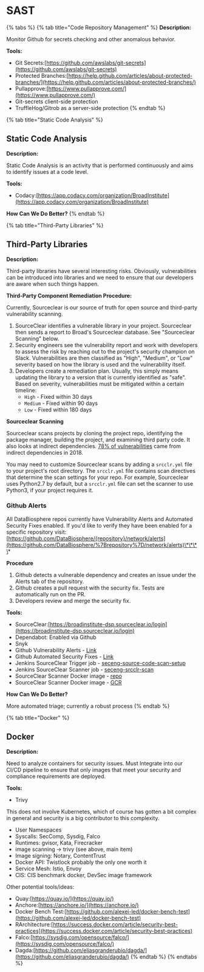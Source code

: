 # SAST

{% tabs %}
{% tab title="Code Repository Management" %}
**Description:**

Monitor Github for secrets checking and other anomalous behavior.

**Tools:**

* Git Secrets:[https://github.com/awslabs/git-secrets](https://github.com/awslabs/git-secrets)
* Protected Branches:[https://help.github.com/articles/about-protected-branches/](https://help.github.com/articles/about-protected-branches/)
* Pullapprove:[https://www.pullapprove.com/](https://www.pullapprove.com/)
* Git-secrets client-side protection
* TruffleHog/Gitrob as a server-side protection 
{% endtab %}

{% tab title="Static Code Analysis" %}
## Static Code Analysis

**Description:**

Static Code Analysis is an activity that is performed continuously and aims to identify issues at a code level.

**Tools:**

* Codacy:[https://app.codacy.com/organization/BroadInstitute](https://app.codacy.com/organization/BroadInstitute)

**How Can We Do Better?**
{% endtab %}

{% tab title="Third-Party Libraries" %}
## Third-Party Libraries

**Description:**

Third-party libraries have several interesting risks. Obviously, vulnerabilities can be introduced into libraries and we need to ensure that our developers are aware when such things happen.

**Third-Party Component Remediation Procedure:**

Currently, Sourceclear is our source of truth for open source and third-party vulnerability scanning.

1. SourceClear identifies a vulnerable library in your project. Sourceclear then sends a report to Broad's Sourceclear database. See "Sourceclear Scanning" below. 
2. Security engineers see the vulnerability report and work with developers to assess the risk by reaching out to the project's security champion on Slack. Vulnerabilities are then classified as "High", "Medium", or "Low" severity based on how the library is used and the vulnerability itself. 
3. Developers create a remediation plan. Usually, this simply means updating the library to a version that is currently identified as "safe". Based on severity, vulnerabilities must be mitigated within a certain timeline:
   * `High` - Fixed within 30 days
   * `Medium` - Fixed within 90 days
   * `Low` - Fixed within 180 days

**Sourceclear Scanning**

Sourceclear scans projects by cloning the project repo, identifying the package manager, building the project, and examining third party code. It also looks at indirect dependencies. [78% of vulnerabilities](https://snyk.io/blog/78-of-vulnerabilities-are-found-in-indirect-dependencies-making-remediation-complex/) came from indirect dependencies in 2018.

You may need to customize Sourceclear scans by adding a `srcclr.yml` file to your project's root directory. The `srcclr.yml` file contains scan directives that determine the scan settings for your repo. For example, Sourceclear uses Python2.7 by default, but a `srcclr.yml` file can set the scanner to use Python3, if your project requires it.

### **Github Alerts**

All DataBiosphere repos currently have Vulnerability Alerts and Automated Security Fixes enabled. If you'd like to verify they have been enabled for a specific repository visit:   [https://github.com/DataBiosphere/{repository}/network/alerts](https://github.com/DataBiosphere/%7Brepository%7D/network/alerts)\*\*\*\*

**Procedure**

1. Github detects a vulnerable dependency and creates an issue under the Alerts tab of the repository. 
2. Github creates a pull request with the security fix. Tests are automatically run on the PR.
3. Developers review and merge the security fix.

**Tools:**

* SourceClear:[https://broadinstitute-dsp.sourceclear.io/login](https://broadinstitute-dsp.sourceclear.io/login)
* Dependabot: Enabled via Github
* Snyk
* Github Vulnerability Alerts - [Link](https://help.github.com/en/github/managing-security-vulnerabilities/viewing-and-updating-vulnerable-dependencies-in-your-repository)
* Github Automated Security Fixes - [Link](https://help.github.com/en/github/managing-security-vulnerabilities/configuring-automated-security-updates)
* Jenkins SourceClear Trigger job - [seceng-source-code-scan-setup](https://fc-jenkins.dsp-techops.broadinstitute.org/view/Security%20Scans/job/seceng-source-code-scan-setup/)
* Jenkins SourceClear Scanner job - [seceng-srcclr-scan](https://fc-jenkins.dsp-techops.broadinstitute.org/view/Security%20Scans/job/seceng-srcclr-scan/)
* SourceClear Scanner Docker image - [repo](https://github.com/broadinstitute/sourceclear-scanner-docker)
* SourceClear Scanner Docker image - [GCR](https://console.cloud.google.com/gcr/images/dsp-appsec-dev/US/srcclr_scanner?project=dsp-appsec-dev&organizationId=548622027621&gcrImageListsize=30)

**How Can We Do Better?**

More automated triage; currently a robust process
{% endtab %}

{% tab title="Docker" %}
## Docker

**Description:**

Need to analyze containers for security issues. Must Integrate into our CI/CD pipeline to ensure that only images that meet your security and compliance requirements are deployed.

**Tools:**

* Trivy

This does not involve Kubernetes, which of course has gotten a bit complex in general and security is a big contributor to this complexity.

* User Namespaces
* Syscalls: SecComp, Sysdig, Falco 
* Runtimes: gvisor, Kata, Firecracker
* image scanning → trivy \(see above, main item\)
* Image signing: Notary, ContentTrust
* Docker API: Twistlock probably the only one worth it
* Service Mesh: Istio, Envoy
* CIS: CIS benchmark docker, DevSec image framework

Other potential tools/ideas:

* Quay:[https://quay.io/](https://quay.io/)
* Anchore:[https://anchore.io/](https://anchore.io/)
* Docker Bench Test:[https://github.com/alexei-led/docker-bench-test](https://github.com/alexei-led/docker-bench-test)
* RArchitecture:[https://success.docker.com/article/security-best-practices](https://success.docker.com/article/security-best-practices)
* Falco:[https://sysdig.com/opensource/falco/](https://sysdig.com/opensource/falco/)
* Dagda:[https://github.com/eliasgranderubio/dagda/](https://github.com/eliasgranderubio/dagda/)
{% endtab %}
{% endtabs %}

